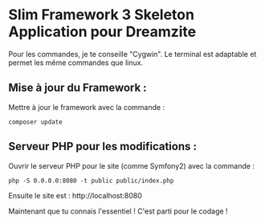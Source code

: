 # Slim Framework 3 Skeleton Application pour Dreamzite

Pour les commandes, je te conseille "Cygwin".
Le terminal est adaptable et permet les même commandes que linux.

## Mise à jour du Framework :
Mettre à jour le framework avec la commande :

	composer update


## Serveur PHP pour les modifications :
Ouvrir le serveur PHP pour le site (comme Symfony2) avec la commande :

	php -S 0.0.0.0:8080 -t public public/index.php


Ensuite le site est : http://localhost:8080


Maintenant que tu connais l'essentiel ! C'est parti pour le codage !
